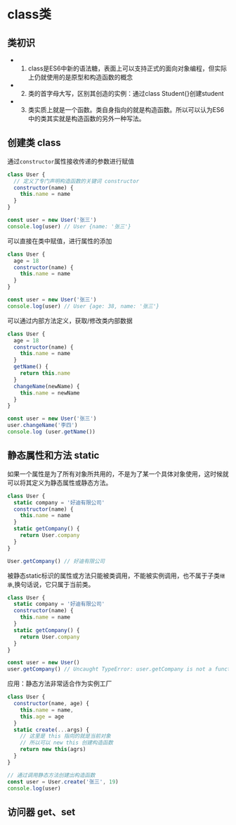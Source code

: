 # class类

## 类初识

- 1. class是ES6中新的语法糖，表面上可以支持正式的面向对象编程，但实际上仍就使用的是原型和构造函数的概念

- 2. 类的首字母大写，区别其创造的实例：通过class Student{}创建student

- 3. 类实质上就是一个函数。类自身指向的就是构造函数。所以可以认为ES6中的类其实就是构造函数的另外一种写法。


## 创建类 class

通过`constructor`属性接收传递的参数进行赋值

```javascript
class User {
  // 定义了专门声明构造函数的关键词 constructor
  constructor(name) {
    this.name = name
  }
}

const user = new User('张三')
console.log(user) // User {name: '张三'}
```

可以直接在类中赋值，进行属性的添加

```javascript
class User {
  age = 18
  constructor(name) {
    this.name = name
  }
}

const user = new User('张三')
console.log(user) // User {age: 38, name: '张三'}
```

可以通过内部方法定义，获取/修改类内部数据

```javascript
class User {
  age = 18
  constructor(name) {
    this.name = name
  }
  getName() {
    return this.name
  }
  changeName(newName) {
    this.name = newName
  }
}

const user = new User('张三')
user.changeName('李四')
console.log (user.getName())
```

## 静态属性和方法 static

如果一个属性是为了所有对象所共用的，不是为了某一个具体对象使用，这时候就可以将其定义为静态属性或静态方法。

```javascript
class User {
  static company = '好迪有限公司'
  constructor(name) {
    this.name = name
  }
  static getCompany() {
    return User.company
  }
}

User.getCompany() // 好迪有限公司
```

被静态static标识的属性或方法只能被类调用，不能被实例调用，也不属于子类`继承`,换句话说，它只属于当前类。

```javascript
class User {
  static company = '好迪有限公司'
  constructor(name) {
    this.name = name
  }
  static getCompany() {
    return User.company
  }
}

const user = new User()
user.getCompany() // Uncaught TypeError: user.getCompany is not a function
```

应用：静态方法非常适合作为实例工厂

```javascript
class User {
  constructor(name, age) {
    this.name = name,
    this.age = age
  }
  static create(...args) {
    // 这里是 this 指向的就是当前对象
    // 所以可以 new this 创建构造函数
    return new this(agrs)
  }
}

// 通过调用静态方法创建出构造函数
const user = User.create('张三', 19)
console.log(user)
```

## 访问器 get、set







